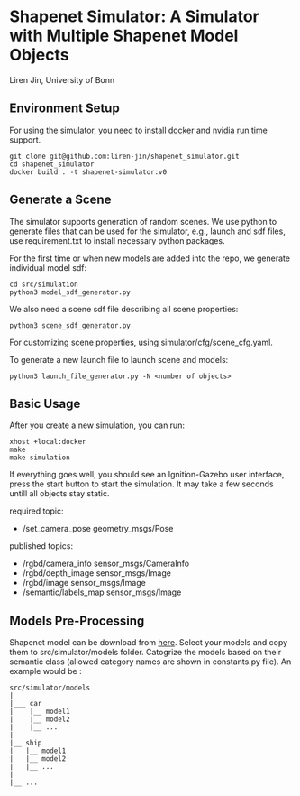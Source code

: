 # Shapenet Simulator: A Simulator with Multiple Shapenet Model Objects
Liren Jin, University of Bonn

## Environment Setup
For using the simulator, you need to install [docker](https://docs.docker.com/engine/install/) and [nvidia run time](https://nvidia.github.io/nvidia-container-runtime/) support.

```commandline
git clone git@github.com:liren-jin/shapenet_simulator.git
cd shapenet_simulator
docker build . -t shapenet-simulator:v0
```
## Generate a Scene
The simulator supports generation of random scenes.
We use python to generate files that can be used for the simulator, e.g., launch and sdf files, use requirement.txt to install necessary python packages. 

For the first time or when new models are added into the repo, we generate individual model sdf:
```commandline
cd src/simulation
python3 model_sdf_generator.py
```

We also need a scene sdf file describing all scene properties:
```commandline
python3 scene_sdf_generator.py
```
For customizing scene properties, using simulator/cfg/scene_cfg.yaml.

To generate a new launch file to launch scene and models:
```commandline
python3 launch_file_generator.py -N <number of objects>
```


## Basic Usage
After you create a new simulation, you can run:
```commanline
xhost +local:docker
make 
make simulation
```

If everything goes well, you should see an Ignition-Gazebo user interface, press the start button to start the simulation.
It may take a few seconds untill all objects stay static.

required topic:
- /set_camera_pose geometry_msgs/Pose

published topics:
- /rgbd/camera_info sensor_msgs/CameraInfo
- /rgbd/depth_image sensor_msgs/Image
- /rgbd/image sensor_msgs/Image
- /semantic/labels_map sensor_msgs/Image



## Models Pre-Processing
Shapenet model can be download from [here](https://shapenet.org/download/shapenetcore).
Select your models and copy them to src/simulator/models folder. Catogrize the models based on their semantic class (allowed category names are shown in constants.py file). An example would be :
```
src/simulator/models
|
|___ car
|    |__ model1
|    |__ model2
|    |__ ...
|
|__ ship
|   |__ model1
|   |__ model2
|   |__ ...
|
|__ ...


```
